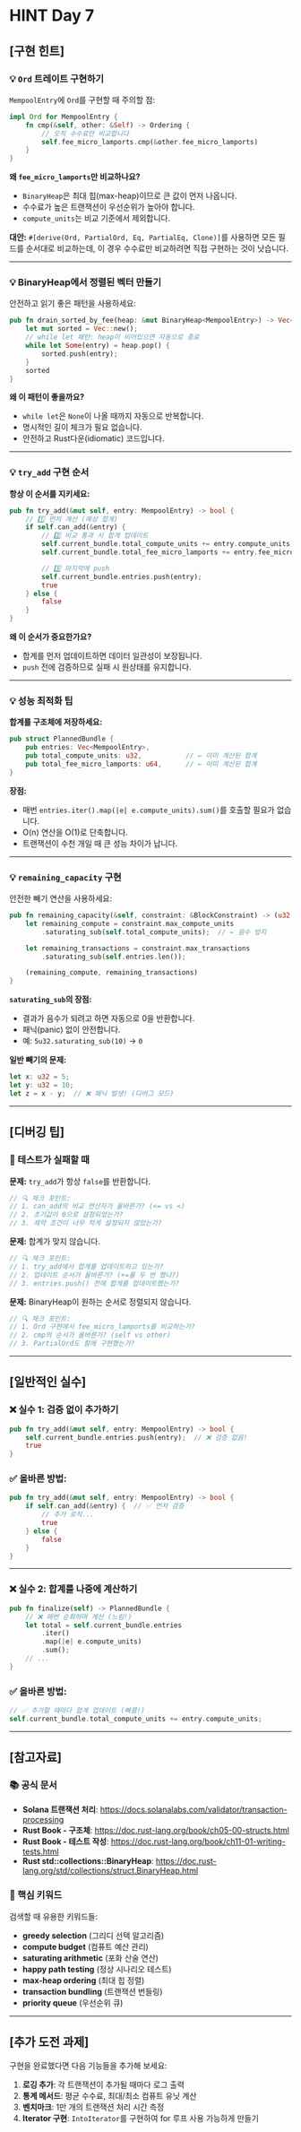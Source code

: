 # HINT Day 7

## [구현 힌트]

### 💡 `Ord` 트레이트 구현하기

`MempoolEntry`에 `Ord`를 구현할 때 주의할 점:

```rust
impl Ord for MempoolEntry {
    fn cmp(&self, other: &Self) -> Ordering {
        // 오직 수수료만 비교합니다
        self.fee_micro_lamports.cmp(&other.fee_micro_lamports)
    }
}
```

**왜 `fee_micro_lamports`만 비교하나요?**
- `BinaryHeap`은 최대 힙(max-heap)이므로 큰 값이 먼저 나옵니다.
- 수수료가 높은 트랜잭션이 우선순위가 높아야 합니다.
- `compute_units`는 비교 기준에서 제외합니다.

**대안:** `#[derive(Ord, PartialOrd, Eq, PartialEq, Clone)]`를 사용하면 모든 필드를 순서대로 비교하는데, 이 경우 수수료만 비교하려면 직접 구현하는 것이 낫습니다.

---

### 💡 BinaryHeap에서 정렬된 벡터 만들기

안전하고 읽기 좋은 패턴을 사용하세요:

```rust
pub fn drain_sorted_by_fee(heap: &mut BinaryHeap<MempoolEntry>) -> Vec<MempoolEntry> {
    let mut sorted = Vec::new();
    // while let 패턴: heap이 비어있으면 자동으로 종료
    while let Some(entry) = heap.pop() {
        sorted.push(entry);
    }
    sorted
}
```

**왜 이 패턴이 좋을까요?**
- `while let`은 `None`이 나올 때까지 자동으로 반복합니다.
- 명시적인 길이 체크가 필요 없습니다.
- 안전하고 Rust다운(idiomatic) 코드입니다.

---

### 💡 `try_add` 구현 순서

**항상 이 순서를 지키세요:**

```rust
pub fn try_add(&mut self, entry: MempoolEntry) -> bool {
    // 1️⃣ 먼저 계산 (예상 합계)
    if self.can_add(&entry) {
        // 2️⃣ 비교 통과 시 합계 업데이트
        self.current_bundle.total_compute_units += entry.compute_units;
        self.current_bundle.total_fee_micro_lamports += entry.fee_micro_lamports;

        // 3️⃣ 마지막에 push
        self.current_bundle.entries.push(entry);
        true
    } else {
        false
    }
}
```

**왜 이 순서가 중요한가요?**
- 합계를 먼저 업데이트하면 데이터 일관성이 보장됩니다.
- `push` 전에 검증하므로 실패 시 원상태를 유지합니다.

---

### 💡 성능 최적화 팁

**합계를 구조체에 저장하세요:**

```rust
pub struct PlannedBundle {
    pub entries: Vec<MempoolEntry>,
    pub total_compute_units: u32,           // ← 이미 계산된 합계
    pub total_fee_micro_lamports: u64,      // ← 이미 계산된 합계
}
```

**장점:**
- 매번 `entries.iter().map(|e| e.compute_units).sum()`를 호출할 필요가 없습니다.
- O(n) 연산을 O(1)로 단축합니다.
- 트랜잭션이 수천 개일 때 큰 성능 차이가 납니다.

---

### 💡 `remaining_capacity` 구현

안전한 빼기 연산을 사용하세요:

```rust
pub fn remaining_capacity(&self, constraint: &BlockConstraint) -> (u32, usize) {
    let remaining_compute = constraint.max_compute_units
        .saturating_sub(self.total_compute_units);  // ← 음수 방지

    let remaining_transactions = constraint.max_transactions
        .saturating_sub(self.entries.len());

    (remaining_compute, remaining_transactions)
}
```

**`saturating_sub`의 장점:**
- 결과가 음수가 되려고 하면 자동으로 0을 반환합니다.
- 패닉(panic) 없이 안전합니다.
- 예: `5u32.saturating_sub(10)` → `0`

**일반 빼기의 문제:**
```rust
let x: u32 = 5;
let y: u32 = 10;
let z = x - y;  // ❌ 패닉 발생! (디버그 모드)
```

---

## [디버깅 팁]

### 🐛 테스트가 실패할 때

**문제:** `try_add`가 항상 `false`를 반환합니다.
```rust
// 🔍 체크 포인트:
// 1. can_add의 비교 연산자가 올바른가? (<= vs <)
// 2. 초기값이 0으로 설정되었는가?
// 3. 제약 조건이 너무 작게 설정되지 않았는가?
```

**문제:** 합계가 맞지 않습니다.
```rust
// 🔍 체크 포인트:
// 1. try_add에서 합계를 업데이트하고 있는가?
// 2. 업데이트 순서가 올바른가? (+=를 두 번 했나?)
// 3. entries.push() 전에 합계를 업데이트했는가?
```

**문제:** BinaryHeap이 원하는 순서로 정렬되지 않습니다.
```rust
// 🔍 체크 포인트:
// 1. Ord 구현에서 fee_micro_lamports를 비교하는가?
// 2. cmp의 순서가 올바른가? (self vs other)
// 3. PartialOrd도 함께 구현했는가?
```

---

## [일반적인 실수]

### ❌ 실수 1: 검증 없이 추가하기
```rust
pub fn try_add(&mut self, entry: MempoolEntry) -> bool {
    self.current_bundle.entries.push(entry);  // ❌ 검증 없음!
    true
}
```

### ✅ 올바른 방법:
```rust
pub fn try_add(&mut self, entry: MempoolEntry) -> bool {
    if self.can_add(&entry) {  // ✅ 먼저 검증
        // 추가 로직...
        true
    } else {
        false
    }
}
```

---

### ❌ 실수 2: 합계를 나중에 계산하기
```rust
pub fn finalize(self) -> PlannedBundle {
    // ❌ 매번 순회하며 계산 (느림!)
    let total = self.current_bundle.entries
        .iter()
        .map(|e| e.compute_units)
        .sum();
    // ...
}
```

### ✅ 올바른 방법:
```rust
// ✅ 추가할 때마다 합계 업데이트 (빠름!)
self.current_bundle.total_compute_units += entry.compute_units;
```

---

## [참고자료]

### 📚 공식 문서
- **Solana 트랜잭션 처리**: https://docs.solanalabs.com/validator/transaction-processing
- **Rust Book - 구조체**: https://doc.rust-lang.org/book/ch05-00-structs.html
- **Rust Book - 테스트 작성**: https://doc.rust-lang.org/book/ch11-01-writing-tests.html
- **Rust std::collections::BinaryHeap**: https://doc.rust-lang.org/std/collections/struct.BinaryHeap.html

### 🔑 핵심 키워드
검색할 때 유용한 키워드들:

- **greedy selection** (그리디 선택 알고리즘)
- **compute budget** (컴퓨트 예산 관리)
- **saturating arithmetic** (포화 산술 연산)
- **happy path testing** (정상 시나리오 테스트)
- **max-heap ordering** (최대 힙 정렬)
- **transaction bundling** (트랜잭션 번들링)
- **priority queue** (우선순위 큐)

---

## [추가 도전 과제]

구현을 완료했다면 다음 기능들을 추가해 보세요:

1. **로깅 추가**: 각 트랜잭션이 추가될 때마다 로그 출력
2. **통계 메서드**: 평균 수수료, 최대/최소 컴퓨트 유닛 계산
3. **벤치마크**: 1만 개의 트랜잭션 처리 시간 측정
4. **Iterator 구현**: `IntoIterator`를 구현하여 for 루프 사용 가능하게 만들기
